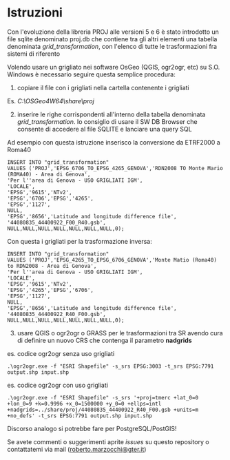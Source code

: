 # Istruzioni

Con l'evoluzione della libreria PROJ alle versioni 5 e 6 è stato introdotto un file sqlite denominato proj.db che contiene tra gli altri elementi una tabella denominata *grid_transformation*, con l'elenco di tutte le trasformazioni fra sistemi di riferento

Volendo usare un grigliato nei software OsGeo (QGIS, ogr2ogr, etc) su S.O. Windows è necessario seguire questa semplice procedura: 

1) copiare il file con i grigliati nella cartella contenente i grigliati 

Es. *C:\OSGeo4W64\share\proj*

2) inserire le righe corrispondenti all'interno della tabella denominata *grid_transformation*. Io consiglio di usare il SW DB Browser che consente di accedere al file SQLITE e lanciare una query SQL

Ad esempio con questa istruzione inserisco la conversione da ETRF2000 a Roma40

```
INSERT INTO "grid_transformation"
VALUES ('PROJ','EPSG_6706_TO_EPSG_4265_GENOVA','RDN2008 TO Monte Mario (ROMA40) - Area di Genova',
'Per l''area di Genova - USO GRIGLIATI IGM',
'LOCALE',
'EPSG','9615','NTv2',
'EPSG','6706','EPSG','4265',
'EPSG','1127', 
NULL,
'EPSG','8656','Latitude and longitude difference file',
'44080835_44400922_F00_R40.gsb',
NULL,NULL,NULL,NULL,NULL,NULL,NULL,0);
```

Con questa i grigliati per la trasformazione inversa:

```
INSERT INTO "grid_transformation"
VALUES ('PROJ','EPSG_4265_TO_EPSG_6706_GENOVA','Monte Matio (Roma40) to RDN2008 - Area di Genova',
'Per l''area di Genova - USO GRIGLIATI IGM',
'LOCALE',
'EPSG','9615','NTv2',
'EPSG','4265','EPSG','6706',
'EPSG','1127', 
NULL,
'EPSG','8656','Latitude and longitude difference file',
'44080835_44400922_R40_F00.gsb',
NULL,NULL,NULL,NULL,NULL,NULL,NULL,0);
```

3) usare QGIS o ogr2ogr o GRASS per le trasformazioni tra SR avendo cura di definire un nuovo CRS che contenga il parametro **nadgrids**

es. codice ogr2ogr senza uso grigliati

```
.\ogr2ogr.exe -f "ESRI Shapefile" -s_srs EPSG:3003 -t_srs EPSG:7791 output.shp input.shp
```

es. codice ogr2ogr con uso grigliati

```
.\ogr2ogr.exe -f "ESRI Shapefile" -s_srs '+proj=tmerc +lat_0=0 +lon_0=9 +k=0.9996 +x_0=1500000 +y_0=0 +ellps=intl +nadgrids=../share/proj/44080835_44400922_R40_F00.gsb +units=m +no_defs' -t_srs EPSG:7791 output.shp input.shp
```



Discorso analogo si potrebbe fare per PostgreSQL/PostGIS!

Se avete commenti o suggerimenti aprite *issues* su questo repository o contattatemi via mail (roberto.marzocchi@gter.it)






